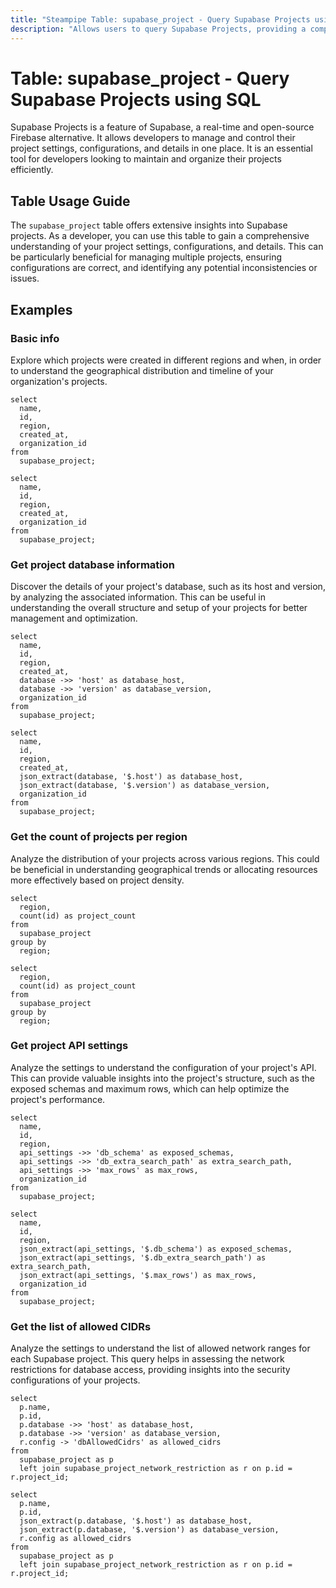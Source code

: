 ```yaml
---
title: "Steampipe Table: supabase_project - Query Supabase Projects using SQL"
description: "Allows users to query Supabase Projects, providing a comprehensive overview of project details and configurations."
---
```


# Table: supabase_project - Query Supabase Projects using SQL

Supabase Projects is a feature of Supabase, a real-time and open-source Firebase alternative. It allows developers to manage and control their project settings, configurations, and details in one place. It is an essential tool for developers looking to maintain and organize their projects efficiently.

## Table Usage Guide

The `supabase_project` table offers extensive insights into Supabase projects. As a developer, you can use this table to gain a comprehensive understanding of your project settings, configurations, and details. This can be particularly beneficial for managing multiple projects, ensuring configurations are correct, and identifying any potential inconsistencies or issues.

## Examples

### Basic info
Explore which projects were created in different regions and when, in order to understand the geographical distribution and timeline of your organization's projects.

```sql+postgres
select
  name,
  id,
  region,
  created_at,
  organization_id
from
  supabase_project;
```

```sql+sqlite
select
  name,
  id,
  region,
  created_at,
  organization_id
from
  supabase_project;
```

### Get project database information
Discover the details of your project's database, such as its host and version, by analyzing the associated information. This can be useful in understanding the overall structure and setup of your projects for better management and optimization.

```sql+postgres
select
  name,
  id,
  region,
  created_at,
  database ->> 'host' as database_host,
  database ->> 'version' as database_version,
  organization_id
from
  supabase_project;
```

```sql+sqlite
select
  name,
  id,
  region,
  created_at,
  json_extract(database, '$.host') as database_host,
  json_extract(database, '$.version') as database_version,
  organization_id
from
  supabase_project;
```

### Get the count of projects per region
Analyze the distribution of your projects across various regions. This could be beneficial in understanding geographical trends or allocating resources more effectively based on project density.

```sql+postgres
select
  region,
  count(id) as project_count
from
  supabase_project
group by
  region;
```

```sql+sqlite
select
  region,
  count(id) as project_count
from
  supabase_project
group by
  region;
```

### Get project API settings
Analyze the settings to understand the configuration of your project's API. This can provide valuable insights into the project's structure, such as the exposed schemas and maximum rows, which can help optimize the project's performance.

```sql+postgres
select
  name,
  id,
  region,
  api_settings ->> 'db_schema' as exposed_schemas,
  api_settings ->> 'db_extra_search_path' as extra_search_path,
  api_settings ->> 'max_rows' as max_rows,
  organization_id
from
  supabase_project;
```

```sql+sqlite
select
  name,
  id,
  region,
  json_extract(api_settings, '$.db_schema') as exposed_schemas,
  json_extract(api_settings, '$.db_extra_search_path') as extra_search_path,
  json_extract(api_settings, '$.max_rows') as max_rows,
  organization_id
from
  supabase_project;
```

### Get the list of allowed CIDRs
Analyze the settings to understand the list of allowed network ranges for each Supabase project. This query helps in assessing the network restrictions for database access, providing insights into the security configurations of your projects.

```sql+postgres
select
  p.name,
  p.id,
  p.database ->> 'host' as database_host,
  p.database ->> 'version' as database_version,
  r.config -> 'dbAllowedCidrs' as allowed_cidrs
from
  supabase_project as p
  left join supabase_project_network_restriction as r on p.id = r.project_id;
```

```sql+sqlite
select
  p.name,
  p.id,
  json_extract(p.database, '$.host') as database_host,
  json_extract(p.database, '$.version') as database_version,
  r.config as allowed_cidrs
from
  supabase_project as p
  left join supabase_project_network_restriction as r on p.id = r.project_id;
```